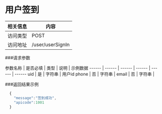 


# 用户签到
 相关信息 | 内容
 ------ | ------
 访问类型 | POST
 访问地址 | /user/userSignIn

###请求参数

 参数名称 | 是否必填 | 类型 | 说明 | 示例数据
 ------ | ------ | ------ | ------ | ------ | ------
 uid | 是 | 字符串 | 用户id
 phone | 否 | 字符串 | 
 email | 否 | 字符串 | 

###返回结果示例

```javascript
  {
    "message":"签到成功",
    "apicode":1001
  }



```
